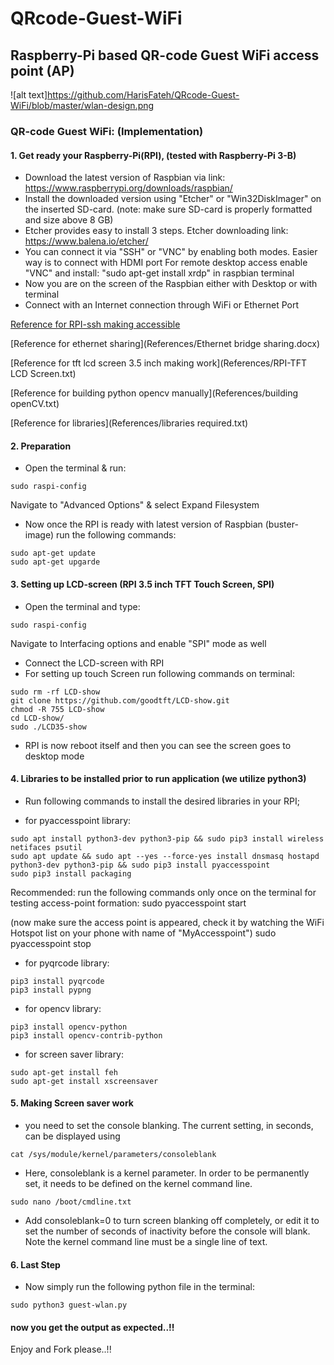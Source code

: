 # QRcode-Guest-WiFi
## Raspberry-Pi based QR-code Guest WiFi access point (AP)

![alt text]https://github.com/HarisFateh/QRcode-Guest-WiFi/blob/master/wlan-design.png


### QR-code Guest WiFi: (Implementation)

#### 1. Get ready your Raspberry-Pi(RPI), (tested with Raspberry-Pi 3-B)

- Download the latest version of Raspbian via link: https://www.raspberrypi.org/downloads/raspbian/
- Install the downloaded version using "Etcher" or "Win32DiskImager" on the inserted SD-card. (note: make sure SD-card is properly formatted and size above 8 GB)
- Etcher provides easy to install 3 steps. Etcher downloading link: https://www.balena.io/etcher/
- You can connect it via "SSH" or "VNC" by enabling both modes. Easier way is to connect with HDMI port
  For remote desktop access enable "VNC" and install: "sudo apt-get install xrdp" in raspbian terminal 	
- Now you are on the screen of the Raspbian either with Desktop or with terminal 
- Connect with an Internet connection through WiFi or Ethernet Port

[Reference for RPI-ssh making accessible](References/RPI-SSH.txt)

[Reference for ethernet sharing](References/Ethernet bridge sharing.docx)

[Reference for tft lcd screen 3.5 inch making work](References/RPI-TFT LCD Screen.txt)

[Reference for building python opencv manually](References/building openCV.txt)

[Reference for libraries](References/libraries required.txt)



#### 2. Preparation

- Open the terminal & run:
```
sudo raspi-config
```
  Navigate to "Advanced Options" & select Expand Filesystem

- Now once the RPI is ready with latest version of Raspbian (buster-image) run the following commands:

```
sudo apt-get update
sudo apt-get upgarde
```

#### 3. Setting up LCD-screen (RPI 3.5 inch TFT Touch Screen, SPI)

- Open the terminal and type:
```
sudo raspi-config
```
Navigate to Interfacing options and enable "SPI" mode as well
- Connect the LCD-screen with RPI
- For setting up touch Screen run following commands on terminal:
```
sudo rm -rf LCD-show
git clone https://github.com/goodtft/LCD-show.git
chmod -R 755 LCD-show
cd LCD-show/
sudo ./LCD35-show
```
- RPI is now reboot itself and then you can see the screen goes to desktop mode

#### 4. Libraries to be installed prior to run application (we utilize python3)

- Run following commands to install the desired libraries in your RPI;

- for pyaccesspoint library:
```	
sudo apt install python3-dev python3-pip && sudo pip3 install wireless netifaces psutil
sudo apt update && sudo apt --yes --force-yes install dnsmasq hostapd python3-dev python3-pip && sudo pip3 install pyaccesspoint
sudo pip3 install packaging
```	
Recommended: run the following commands only once on the terminal for testing access-point formation:
 sudo pyaccesspoint start
 
(now make sure the access point is appeared, check it by watching the WiFi Hotspot list on your phone with name of "MyAccesspoint")
  sudo pyaccesspoint stop

- for pyqrcode library:
```
pip3 install pyqrcode
pip3 install pypng
```
- for opencv library:
```
pip3 install opencv-python
pip3 install opencv-contrib-python
```
- for screen saver library:
```
sudo apt-get install feh
sudo apt-get install xscreensaver
```

#### 5. Making Screen saver work

- you need to set the console blanking. The current setting, in seconds, can be displayed using
```
cat /sys/module/kernel/parameters/consoleblank
```
- Here, consoleblank is a kernel parameter. In order to be permanently set, it needs to be defined on the kernel command line.

```
sudo nano /boot/cmdline.txt
```
- Add consoleblank=0 to turn screen blanking off completely, or edit it to set the number of seconds of inactivity before the console will blank. Note the kernel command line must be a single line of text.

#### 6. Last Step

- Now simply run the following python file in the terminal:

```
sudo python3 guest-wlan.py
```

#### now you get the output as expected..!!
Enjoy and Fork please..!!
